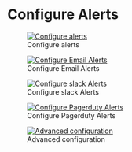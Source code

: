 # Configure Alerts

<figure>
  <a href="../../assets/images/alerts/configure-alerts.png">
    <img src="../../assets/images/alerts/configure-alerts.png" alt="Configure alerts"/>
  </a>
  <figcaption>Configure alerts</figcaption>
</figure>

<figure>
  <a href="../../assets/images/alerts/smtp-config.png">
    <img src="../../assets/images/alerts/smtp-config.png" alt="Configure Email Alerts"/>
  </a>
  <figcaption>Configure Email Alerts</figcaption>
</figure>

<figure>
  <a href="../../assets/images/alerts/slack-config.png">
    <img src="../../assets/images/alerts/slack-config.png" alt="Configure slack Alerts"/>
  </a>
  <figcaption>Configure slack Alerts</figcaption>
</figure>

<figure>
  <a href="../../assets/images/alerts/pagerduty-config.png">
    <img src="../../assets/images/alerts/pagerduty-config.png" alt="Configure Pagerduty Alerts"/>
  </a>
  <figcaption>Configure Pagerduty Alerts</figcaption>
</figure>

<figure>
  <a href="../../assets/images/alerts/advanced-config.png">
    <img src="../../assets/images/alerts/advanced-config.png" alt="Advanced configuration"/>
  </a>
  <figcaption>Advanced configuration</figcaption>
</figure>
